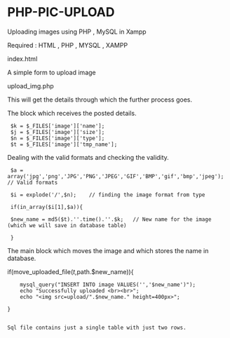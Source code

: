 PHP-PIC-UPLOAD
==============

Uploading images using PHP , MySQL in Xampp

Required : HTML , PHP , MYSQL , XAMPP

index.html

  A simple form to upload image
  
upload_img.php

  This will get the details through which the further process goes.

  The block which receives the posted details.
  
     $k = $_FILES['image']['name'];
	 $j = $_FILES['image']['size'];
	 $n = $_FILES['image']['type'];
	 $t = $_FILES['image']['tmp_name'];
    

  Dealing with the valid formats  and checking the validity.
  
     $a = array('jpg','png','JPG','PNG','JPEG','GIF','BMP','gif','bmp','jpeg');  // Valid formats 
	 
     $i = explode('/',$n);    // finding the image format from type
	 
     if(in_array($i[1],$a)){
	 
	 $new_name = md5($t).''.time().''.$k;   // New name for the image (which we will save in database table)
	 
	 }

      
	
  The main block which moves the image and which stores the name in database.	
	
  if(move_uploaded_file($t,$path.$new_name)){
  
	    mysql_query("INSERT INTO image VALUES('','$new_name')");
		echo "Successfully uploaded <br><br>";
		echo "<img src=upload/".$new_name." height=400px>";
		
	}
	
	
	Sql file contains just a single table with just two rows.